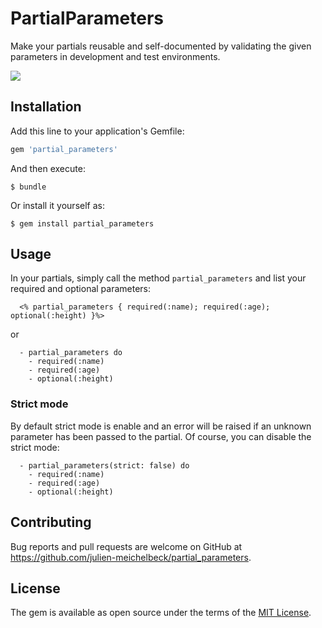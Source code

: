 
# PartialParameters
Make your partials reusable and self-documented by validating the given parameters in development and test environments.

![](https://api.travis-ci.org/julien-meichelbeck/partial_parameters.svg?branch=master)

## Installation

Add this line to your application's Gemfile:

```ruby
gem 'partial_parameters'
```

And then execute:

    $ bundle

Or install it yourself as:

    $ gem install partial_parameters

## Usage
In your partials, simply call the method `partial_parameters` and list your required and optional parameters:

```erb
  <% partial_parameters { required(:name); required(:age); optional(:height) }%>
```

or

```slim
  - partial_parameters do
    - required(:name)
    - required(:age)
    - optional(:height)
```

### Strict mode
By default strict mode is enable and an error will be raised if an unknown parameter has been passed to the partial. Of course, you can disable the strict mode:
```slim
  - partial_parameters(strict: false) do
    - required(:name)
    - required(:age)
    - optional(:height)
```


## Contributing

Bug reports and pull requests are welcome on GitHub at https://github.com/julien-meichelbeck/partial_parameters.


## License

The gem is available as open source under the terms of the [MIT License](http://opensource.org/licenses/MIT).

